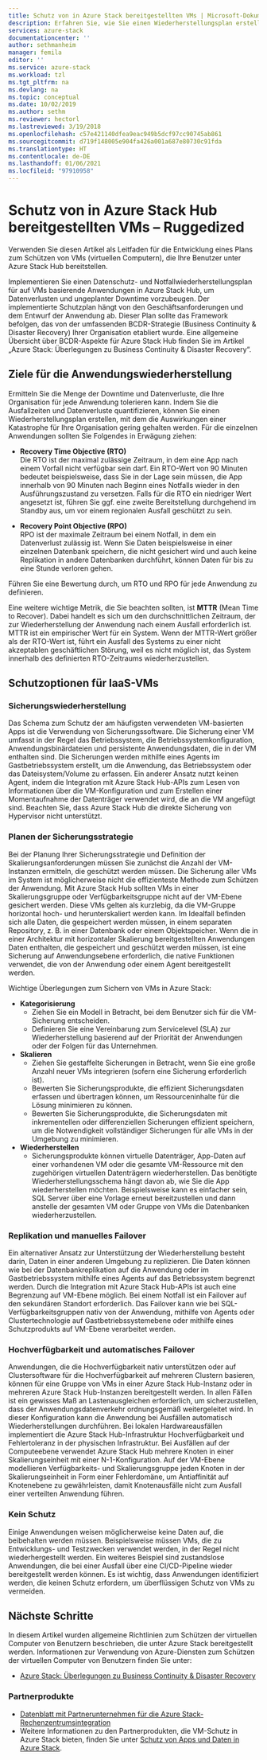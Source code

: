 ```yaml
---
title: Schutz von in Azure Stack bereitgestellten VMs | Microsoft-Dokumentation
description: Erfahren Sie, wie Sie einen Wiederherstellungsplan erstellen, um in Azure Stack bereitgestellte VMs vor Datenverlust und ungeplanten Ausfallzeiten zu schützen.
services: azure-stack
documentationcenter: ''
author: sethmanheim
manager: femila
editor: ''
ms.service: azure-stack
ms.workload: tzl
ms.tgt_pltfrm: na
ms.devlang: na
ms.topic: conceptual
ms.date: 10/02/2019
ms.author: sethm
ms.reviewer: hectorl
ms.lastreviewed: 3/19/2018
ms.openlocfilehash: c57e421140dfea9eac949b5dcf97cc90745ab861
ms.sourcegitcommit: d719f148005e904fa426a001a687e80730c91fda
ms.translationtype: HT
ms.contentlocale: de-DE
ms.lasthandoff: 01/06/2021
ms.locfileid: "97910958"
---
```

# <a name="protect-vms-deployed-on-azure-stack-hub---ruggedized"></a>Schutz von in Azure Stack Hub bereitgestellten VMs – Ruggedized

Verwenden Sie diesen Artikel als Leitfaden für die Entwicklung eines Plans zum Schützen von VMs (virtuellen Computern), die Ihre Benutzer unter Azure Stack Hub bereitstellen.

Implementieren Sie einen Datenschutz- und Notfallwiederherstellungsplan für auf VMs basierende Anwendungen in Azure Stack Hub, um Datenverlusten und ungeplanter Downtime vorzubeugen. Der implementierte Schutzplan hängt von den Geschäftsanforderungen und dem Entwurf der Anwendung ab. Dieser Plan sollte das Framework befolgen, das von der umfassenden BCDR-Strategie (Business Continuity & Disaster Recovery) Ihrer Organisation etabliert wurde. Eine allgemeine Übersicht über BCDR-Aspekte für Azure Stack Hub finden Sie im Artikel „Azure Stack: Überlegungen zu Business Continuity & Disaster Recovery“.

## <a name="application-recovery-objectives"></a>Ziele für die Anwendungswiederherstellung

Ermitteln Sie die Menge der Downtime und Datenverluste, die Ihre Organisation für jede Anwendung tolerieren kann. Indem Sie die Ausfallzeiten und Datenverluste quantifizieren, können Sie einen Wiederherstellungsplan erstellen, mit dem die Auswirkungen einer Katastrophe für Ihre Organisation gering gehalten werden. Für die einzelnen Anwendungen sollten Sie Folgendes in Erwägung ziehen:

- **Recovery Time Objective (RTO)** \
    Die RTO ist der maximal zulässige Zeitraum, in dem eine App nach einem Vorfall nicht verfügbar sein darf. Ein RTO-Wert von 90 Minuten bedeutet beispielsweise, dass Sie in der Lage sein müssen, die App innerhalb von 90 Minuten nach Beginn eines Notfalls wieder in den Ausführungszustand zu versetzen. Falls für die RTO ein niedriger Wert angesetzt ist, führen Sie ggf. eine zweite Bereitstellung durchgehend im Standby aus, um vor einem regionalen Ausfall geschützt zu sein.

- **Recovery Point Objective (RPO)** \
    RPO ist der maximale Zeitraum bei einem Notfall, in dem ein Datenverlust zulässig ist. Wenn Sie Daten beispielsweise in einer einzelnen Datenbank speichern, die nicht gesichert wird und auch keine Replikation in andere Datenbanken durchführt, können Daten für bis zu eine Stunde verloren gehen.

Führen Sie eine Bewertung durch, um RTO und RPO für jede Anwendung zu definieren.

Eine weitere wichtige Metrik, die Sie beachten sollten, ist **MTTR** (Mean Time to Recover). Dabei handelt es sich um den durchschnittlichen Zeitraum, der zur Wiederherstellung der Anwendung nach einem Ausfall erforderlich ist. MTTR ist ein empirischer Wert für ein System. Wenn der MTTR-Wert größer als der RTO-Wert ist, führt ein Ausfall des Systems zu einer nicht akzeptablen geschäftlichen Störung, weil es nicht möglich ist, das System innerhalb des definierten RTO-Zeitraums wiederherzustellen.

## <a name="protection-options-for-iaas-vms"></a>Schutzoptionen für IaaS-VMs

### <a name="backup-restore"></a>Sicherungswiederherstellung

Das Schema zum Schutz der am häufigsten verwendeten VM-basierten Apps ist die Verwendung von Sicherungssoftware. Die Sicherung einer VM umfasst in der Regel das Betriebssystem, die Betriebssystemkonfiguration, Anwendungsbinärdateien und persistente Anwendungsdaten, die in der VM enthalten sind. Die Sicherungen werden mithilfe eines Agents im Gastbetriebssystem erstellt, um die Anwendung, das Betriebssystem oder das Dateisystem/Volume zu erfassen. Ein anderer Ansatz nutzt keinen Agent, indem die Integration mit Azure Stack Hub-APIs zum Lesen von Informationen über die VM-Konfiguration und zum Erstellen einer Momentaufnahme der Datenträger verwendet wird, die an die VM angefügt sind. Beachten Sie, dass Azure Stack Hub die direkte Sicherung von Hypervisor nicht unterstützt.

### <a name="planning-your-backup-strategy"></a>Planen der Sicherungsstrategie

Bei der Planung Ihrer Sicherungsstrategie und Definition der Skalierungsanforderungen müssen Sie zunächst die Anzahl der VM-Instanzen ermitteln, die geschützt werden müssen. Die Sicherung aller VMs im System ist möglicherweise nicht die effizienteste Methode zum Schützen der Anwendung. Mit Azure Stack Hub sollten VMs in einer Skalierungsgruppe oder Verfügbarkeitsgruppe nicht auf der VM-Ebene gesichert werden. Diese VMs gelten als kurzlebig, da die VM-Gruppe horizontal hoch- und herunterskaliert werden kann. Im Idealfall befinden sich alle Daten, die gespeichert werden müssen, in einem separaten Repository, z. B. in einer Datenbank oder einem Objektspeicher. Wenn die in einer Architektur mit horizontaler Skalierung bereitgestellten Anwendungen Daten enthalten, die gespeichert und geschützt werden müssen, ist eine Sicherung auf Anwendungsebene erforderlich, die native Funktionen verwendet, die von der Anwendung oder einem Agent bereitgestellt werden.

Wichtige Überlegungen zum Sichern von VMs in Azure Stack:

- **Kategorisierung**
  - Ziehen Sie ein Modell in Betracht, bei dem Benutzer sich für die VM-Sicherung entscheiden.
  - Definieren Sie eine Vereinbarung zum Servicelevel (SLA) zur Wiederherstellung basierend auf der Priorität der Anwendungen oder der Folgen für das Unternehmen.
- **Skalieren**
  - Ziehen Sie gestaffelte Sicherungen in Betracht, wenn Sie eine große Anzahl neuer VMs integrieren (sofern eine Sicherung erforderlich ist).
  - Bewerten Sie Sicherungsprodukte, die effizient Sicherungsdaten erfassen und übertragen können, um Ressourceninhalte für die Lösung minimieren zu können.
  - Bewerten Sie Sicherungsprodukte, die Sicherungsdaten mit inkrementellen oder differenziellen Sicherungen effizient speichern, um die Notwendigkeit vollständiger Sicherungen für alle VMs in der Umgebung zu minimieren.
- **Wiederherstellen**
  - Sicherungsprodukte können virtuelle Datenträger, App-Daten auf einer vorhandenen VM oder die gesamte VM-Ressource mit den zugehörigen virtuellen Datenträgern wiederherstellen. Das benötigte Wiederherstellungsschema hängt davon ab, wie Sie die App wiederherstellen möchten. Beispielsweise kann es einfacher sein, SQL Server über eine Vorlage erneut bereitzustellen und dann anstelle der gesamten VM oder Gruppe von VMs die Datenbanken wiederherzustellen.

### <a name="replicationmanual-failover"></a>Replikation und manuelles Failover

Ein alternativer Ansatz zur Unterstützung der Wiederherstellung besteht darin, Daten in einer anderen Umgebung zu replizieren. Die Daten können wie bei der Datenbankreplikation auf die Anwendung oder im Gastbetriebssystem mithilfe eines Agents auf das Betriebssystem begrenzt werden. Durch die Integration mit Azure Stack Hub-APIs ist auch eine Begrenzung auf VM-Ebene möglich. Bei einem Notfall ist ein Failover auf den sekundären Standort erforderlich. Das Failover kann wie bei SQL-Verfügbarkeitsgruppen nativ von der Anwendung, mithilfe von Agents oder Clustertechnologie auf Gastbetriebssystemebene oder mithilfe eines Schutzprodukts auf VM-Ebene verarbeitet werden.

### <a name="high-availabilityautomatic-failover"></a>Hochverfügbarkeit und automatisches Failover

Anwendungen, die die Hochverfügbarkeit nativ unterstützen oder auf Clustersoftware für die Hochverfügbarkeit auf mehreren Clustern basieren, können für eine Gruppe von VMs in einer Azure Stack Hub-Instanz oder in mehreren Azure Stack Hub-Instanzen bereitgestellt werden. In allen Fällen ist ein gewisses Maß an Lastenausgleichen erforderlich, um sicherzustellen, dass der Anwendungsdatenverkehr ordnungsgemäß weitergeleitet wird. In dieser Konfiguration kann die Anwendung bei Ausfällen automatisch Wiederherstellungen durchführen. Bei lokalen Hardwareausfällen implementiert die Azure Stack Hub-Infrastruktur Hochverfügbarkeit und Fehlertoleranz in der physischen Infrastruktur. Bei Ausfällen auf der Computeebene verwendet Azure Stack Hub mehrere Knoten in einer Skalierungseinheit mit einer N-1-Konfiguration. Auf der VM-Ebene modellieren Verfügbarkeits- und Skalierungsgruppe jeden Knoten in der Skalierungseinheit in Form einer Fehlerdomäne, um Antiaffinität auf Knotenebene zu gewährleisten, damit Knotenausfälle nicht zum Ausfall einer verteilten Anwendung führen.

### <a name="no-protection"></a>Kein Schutz

Einige Anwendungen weisen möglicherweise keine Daten auf, die beibehalten werden müssen. Beispielsweise müssen VMs, die zu Entwicklungs- und Testzwecken verwendet werden, in der Regel nicht wiederhergestellt werden. Ein weiteres Beispiel sind zustandslose Anwendungen, die bei einer Ausfall über eine CI/CD-Pipeline wieder bereitgestellt werden können. Es ist wichtig, dass Anwendungen identifiziert werden, die keinen Schutz erfordern, um überflüssigen Schutz von VMs zu vermeiden.

<!-- ## Recommended topologies

Important considerations for your Azure Stack deployment: -->

## <a name="next-steps"></a>Nächste Schritte

In diesem Artikel wurden allgemeine Richtlinien zum Schützen der virtuellen Computer von Benutzern beschrieben, die unter Azure Stack bereitgestellt werden. Informationen zur Verwendung von Azure-Diensten zum Schützen der virtuellen Computer von Benutzern finden Sie unter:

- [Azure Stack: Überlegungen zu Business Continuity & Disaster Recovery](https://aka.ms/azurestackbcdrconsiderationswp)

### <a name="partner-products"></a>Partnerprodukte

- [Datenblatt mit Partnerunternehmen für die Azure Stack-Rechenzentrumsintegration](https://aka.ms/azurestackbcdrpartners)
- Weitere Informationen zu den Partnerprodukten, die VM-Schutz in Azure Stack bieten, finden Sie unter [Schutz von Apps und Daten in Azure Stack](https://azure.microsoft.com/blog/protecting-applications-and-data-on-azure-stack/).
